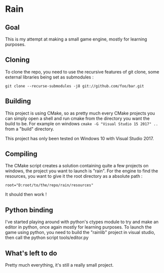 # Rain

## Goal

This is my attempt at making a small game engine, mostly for learning purposes.

## Cloning

To clone the repo, you need to use the recursive features of git clone, some external libraries being set as submodules :

`git clone --recurse-submodules -j8 git://github.com/foo/bar.git`

## Building

This project is using CMake, so as pretty much every CMake projects you can simply open a shell and run cmake from the directory you want the build to be. For example on windows `cmake -G "Visual Studio 15 2017" ..` from a "build" directory.

This project has only been tested on Windows 10 with Visual Studio 2017.

## Compiling

The CMake script creates a solution containing quite a few projects on windows, the project you want to launch is "rain". For the engine to find the resources, you want to give it the root directory as a absolute path :

`root="D:root/to/the/repo/rain/resources"`

It should then work !

## Python binding

I've started playing around with python's ctypes module to try and make an editor in python, once again mostly for learning purposes. To launch the game using python, you need to build the "rainlib" project in visual studio, then call the python script tools/editor.py

## What's left to do

Pretty much everything, it's still a really small project.

